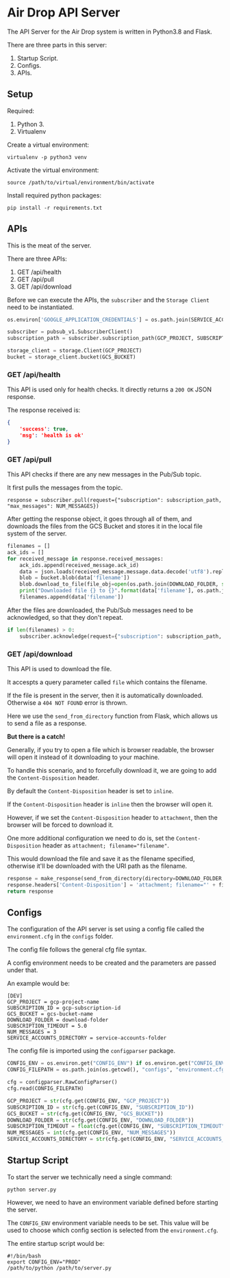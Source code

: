 # Air Drop API Server

The API Server for the Air Drop system is written in Python3.8 and Flask.

There are three parts in this server:
1. Startup Script.
2. Configs.
3. APIs.

## Setup

Required:
1. Python 3.
2. Virtualenv

Create a virtual environment:
```shell script
virtualenv -p python3 venv
```

Activate the virtual environment:
```shell script
source /path/to/virtual/environment/bin/activate
```

Install required python packages:
```shell script
pip install -r requirements.txt
```

## APIs

This is the meat of the server. 

There are three APIs:
1. GET /api/health
2. GET /api/pull
3. GET /api/download

Before we can execute the APIs, the `subscriber` and the `Storage Client` need to be instantiated.

```python
os.environ['GOOGLE_APPLICATION_CREDENTIALS'] = os.path.join(SERVICE_ACCOUNTS_DIRECTORY, "service-account-file.json")

subscriber = pubsub_v1.SubscriberClient()
subscription_path = subscriber.subscription_path(GCP_PROJECT, SUBSCRIPTION_ID)

storage_client = storage.Client(GCP_PROJECT)
bucket = storage_client.bucket(GCS_BUCKET)
```

### GET /api/health

This API is used only for health checks. It directly returns a `200 OK` JSON response.

The response received is:
```json
{
    'success': true,
    'msg': 'health is ok'
}
``` 

### GET /api/pull

This API checks if there are any new messages in the Pub/Sub topic.

It first pulls the messages from the topic.
```
response = subscriber.pull(request={"subscription": subscription_path, "max_messages": NUM_MESSAGES})
```

After getting the response object, it goes through all of them, and downloads the files from the GCS Bucket and stores it in the local file system of the server.

```python
filenames = []
ack_ids = []
for received_message in response.received_messages:
    ack_ids.append(received_message.ack_id)
    data = json.loads(received_message.message.data.decode('utf8').replace("'", '"'))
    blob = bucket.blob(data['filename'])
    blob.download_to_file(file_obj=open(os.path.join(DOWNLOAD_FOLDER, str(data['filename'])), 'wb'))
    print("Downloaded file {} to {}".format(data['filename'], os.path.join(DOWNLOAD_FOLDER, data['filename'])))
    filenames.append(data['filename'])
```

After the files are downloaded, the Pub/Sub messages need to be acknowledged, so that they don't repeat.

```python
if len(filenames) > 0:
    subscriber.acknowledge(request={"subscription": subscription_path, "ack_ids": ack_ids})
```

### GET /api/download

This API is used to download the file.

It accespts a query parameter called `file` which contains the filename. 

If the file is present in the server, then it is automatically downloaded. Otherwise a `404 NOT FOUND` error is thrown.

Here we use the `send_from_directory` function from Flask, which allows us to send a file as a response.

**But there is a catch!**

Generally, if you try to open a file which is browser readable, the browser will open it instead of it downloading to your machine.

To handle this scenario, and to forcefully download it, we are going to add the `Content-Disposition` header.

By default the `Content-Disposition` header is set to `inline`. 

If the `Content-Disposition` header is `inline` then the browser will open it.

However, if we set the `Content-Disposition` header to `attachment`, then the browser will be forced to download it.

One more additional configuration we need to do is, set the `Content-Disposition` header as `attachment; filename="filename"`.

This would download the file and save it as the filename specified, otherwise it'll be downloaded with the URI path as the filename.

```python
response = make_response(send_from_directory(directory=DOWNLOAD_FOLDER, filename=filename))
response.headers['Content-Disposition'] = 'attachment; filename="' + filename + '"'
return response
```

## Configs

The configuration of the API server is set using a config file called the `environment.cfg` in the `configs` folder.

The config file follows the general cfg file syntax.

A config environment needs to be created and the parameters are passed under that.

An example would be:
```
[DEV]
GCP_PROJECT = gcp-project-name
SUBSCRIPTION_ID = gcp-subscription-id
GCS_BUCKET = gcs-bucket-name
DOWNLOAD_FOLDER = download-folder
SUBSCRIPTION_TIMEOUT = 5.0
NUM_MESSAGES = 3
SERVICE_ACCOUNTS_DIRECTORY = service-accounts-folder
```

The config file is imported using the `configparser` package.

```python
CONFIG_ENV = os.environ.get("CONFIG_ENV") if os.environ.get("CONFIG_ENV") else "DEV"
CONFIG_FILEPATH = os.path.join(os.getcwd(), "configs", "environment.cfg")

cfg = configparser.RawConfigParser()
cfg.read(CONFIG_FILEPATH)

GCP_PROJECT = str(cfg.get(CONFIG_ENV, "GCP_PROJECT"))
SUBSCRIPTION_ID = str(cfg.get(CONFIG_ENV, "SUBSCRIPTION_ID"))
GCS_BUCKET = str(cfg.get(CONFIG_ENV, "GCS_BUCKET"))
DOWNLOAD_FOLDER = str(cfg.get(CONFIG_ENV, "DOWNLOAD_FOLDER"))
SUBSCRIPTION_TIMEOUT = float(cfg.get(CONFIG_ENV, "SUBSCRIPTION_TIMEOUT"))
NUM_MESSAGES = int(cfg.get(CONFIG_ENV, "NUM_MESSAGES"))
SERVICE_ACCOUNTS_DIRECTORY = str(cfg.get(CONFIG_ENV, "SERVICE_ACCOUNTS_DIRECTORY"))
```

## Startup Script

To start the server we technically need a single command:
```
python server.py
```

However, we need to have an environment variable defined before starting the server.

The `CONFIG_ENV` environment variable needs to be set. This value will be used to choose which config section is selected from the `environment.cfg`.

The entire startup script would be:
```shell script
#!/bin/bash
export CONFIG_ENV="PROD"
/path/to/python /path/to/server.py
```